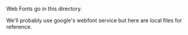 Web Fonts go in this directory.

We'll probably use google's webfont service but here are local files for reference.